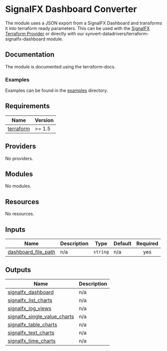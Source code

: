 # SignalFX Dashboard Converter

The module uses a JSON export from a SignalFX Dashboard and transforms it into terraform ready parameters.
This can be used with the [SignalFX Terraform Provider](https://registry.terraform.io/providers/splunk-terraform/signalfx/) or directly with our synvert-datadrivers/terraform-signalfx-dashboard module.

## Documentation

The module is documented using the terraform-docs.

### Examples

Examples can be found in the [examples](./examples) directory.


<!-- BEGINNING OF PRE-COMMIT-TERRAFORM DOCS HOOK -->
## Requirements

| Name | Version |
|------|---------|
| <a name="requirement_terraform"></a> [terraform](#requirement\_terraform) | >= 1.5 |

## Providers

No providers.

## Modules

No modules.

## Resources

No resources.

## Inputs

| Name | Description | Type | Default | Required |
|------|-------------|------|---------|:--------:|
| <a name="input_dashboard_file_path"></a> [dashboard\_file\_path](#input\_dashboard\_file\_path) | n/a | `string` | n/a | yes |

## Outputs

| Name | Description |
|------|-------------|
| <a name="output_signalfx_dashboard"></a> [signalfx\_dashboard](#output\_signalfx\_dashboard) | n/a |
| <a name="output_signalfx_list_charts"></a> [signalfx\_list\_charts](#output\_signalfx\_list\_charts) | n/a |
| <a name="output_signalfx_log_views"></a> [signalfx\_log\_views](#output\_signalfx\_log\_views) | n/a |
| <a name="output_signalfx_single_value_charts"></a> [signalfx\_single\_value\_charts](#output\_signalfx\_single\_value\_charts) | n/a |
| <a name="output_signalfx_table_charts"></a> [signalfx\_table\_charts](#output\_signalfx\_table\_charts) | n/a |
| <a name="output_signalfx_text_charts"></a> [signalfx\_text\_charts](#output\_signalfx\_text\_charts) | n/a |
| <a name="output_signalfx_time_charts"></a> [signalfx\_time\_charts](#output\_signalfx\_time\_charts) | n/a |
<!-- END OF PRE-COMMIT-TERRAFORM DOCS HOOK -->

